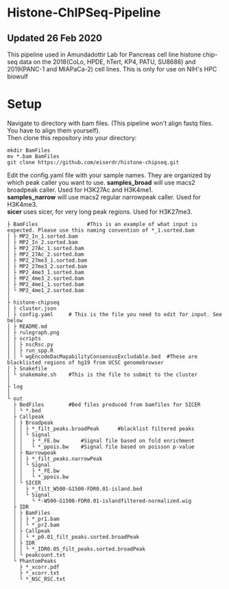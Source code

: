 # Histone-ChIPSeq-Pipeline
## Updated 26 Feb 2020
This pipeline used in Amundadottir Lab for Pancreas cell line histone chip-seq data on the 2018(CoLo, HPDE, hTert, KP4, PATU, SU8686) and 2019(PANC-1 and MIAPaCa-2) cell lines. This is only for use on NIH's HPC biowulf

# Setup

Navigate to directory with bam files. (This pipeline won't align fastq files. You have to align them yourself).  
Then clone this repository into your directory:
    
    mkdir BamFiles
    mv *.bam BamFiles
    git clone https://github.com/eiserdr/histone-chipseq.git

    
Edit the config.yaml file with your sample names. They are organized by which peak caller you want to use.
**samples_broad** will use macs2 broadpeak caller. Used for H3K27Ac and H3K4me1.  
**samples_narrow** will use macs2 regular narrowpeak caller. Used for H3K4me3.  
**sicer** uses sicer, for very long peak regions. Used for H3K27me3.  

```
├ BamFiles                #This is an example of what input is expected. Please use this naming convention of *_1.sorted.bam
│ ├ MP2_In_1.sorted.bam
│ ├ MP2_In_2.sorted.bam
│ ├ MP2_27Ac_1.sorted.bam
│ ├ MP2_27Ac_2.sorted.bam
│ ├ MP2_27me3_1.sorted.bam
│ ├ MP2_27me3_2.sorted.bam
│ ├ MP2_4me3_1.sorted.bam
│ ├ MP2_4me3_2.sorted.bam
│ ├ MP2_4me1_1.sorted.bam
│ └ MP2_4me1_2.sorted.bam
│
├ histone-chipseq
│ ├ cluster.json
│ ├ config.yaml     # This is the file you need to edit for input. See below
│ ├ README.md
│ ├ rulegraph.png
│ ├ scripts
│ │ ├ nscRsc.py
│ │ ├ run_spp.R
│ │ └ wgEncodeDacMapabilityConsensusExcludable.bed  #These are blacklisted regions of hg19 from UCSC genomebrowser
│ ├ Snakefile
│ └ snakemake.sh    #This is the file to submit to the cluster
│
├ log               
│
└ out
  ├ BedFiles        #Bed files produced from bamfiles for SICER
  │ └ *.bed
  ├ Callpeak
  │ ├ Broadpeak
  │ │ ├ *_filt_peaks.broadPeak      #blacklist filtered peaks
  │ │ └ Signal
  │ │   ├ *_FE.bw       #Signal file based on fold enrichment
  │ │   └ *_ppois.bw    #Signal file based on poisson p-value
  │ ├ Narrowpeak
  │ │ ├ *_filt_peaks.narrowPeak
  │ │ └ Signal
  │ │   ├ *_FE.bw
  │ │   └ *_ppois.bw
  │ └ SICER
  │   ├ *_filt_W500-G1500-FDR0.01-island.bed
  │   └ Signal
  │     └ *-W500-G1500-FDR0.01-islandfiltered-normalized.wig
  ├ IDR
  │ ├ BamFiles
  │ │ ├ *_pr1.bam       
  │ │ └ *_pr2.bam
  │ ├ Callpeak
  │ │ └ *_p0.01_filt_peaks.sorted.broadPeak
  │ ├ IDR
  │ │ └ *_IDR0.05_filt_peaks.sorted.broadPeak
  │ └ peakcount.txt
  └ PhantomPeaks
    ├ *_xcorr.pdf
    ├ *_xcorr.txt
    └ *_NSC_RSC.txt

```
